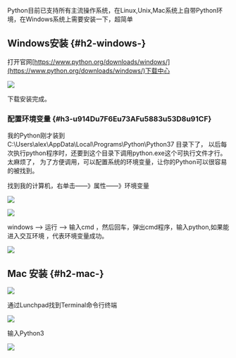 Python目前已支持所有主流操作系统，在Linux,Unix,Mac系统上自带Python环境，在Windows系统上需要安装一下，超简单

## Windows安装 {#h2-windows-}

打开官网[https://www.python.org/downloads/windows/](https://www.python.org/downloads/windows/)下载中心

![](https://book.apeland.cn/media/images/2019/02/21/image.png)

下载安装完成。

### 配置环境变量 {#h3-u914Du7F6Eu73AFu5883u53D8u91CF}

我的Python刚才装到C:\Users\alex\AppData\Local\Programs\Python\Python37 目录下了， 以后每次执行python程序时，还要到这个目录下调用python.exe这个可执行文件才行。 太麻烦了， 为了方便调用，可以配置系统的环境变量，让你的Python可以很容易的被找到。

找到我的计算机，右单击——》属性——》环境变量

![](https://book.apeland.cn/media/images/2019/02/21/image_pU8ZoME.png)

![](https://book.apeland.cn/media/images/2019/02/21/image_NgeiQG0.png)

windows —&gt; 运行 —&gt; 输入cmd ，然后回车，弹出cmd程序，输入python,如果能进入交互环境 ，代表环境变量成功。

![](https://book.apeland.cn/media/images/2019/02/21/image_TFit2Zq.png)

## Mac 安装 {#h2-mac-}

![](https://book.apeland.cn/media/images/2019/02/21/image_WSEDnBj.png)

通过Lunchpad找到Terminal命令行终端

![](https://book.apeland.cn/media/images/2019/02/21/image_hNpkCTc.png)

输入Python3

![](https://book.apeland.cn/media/images/2019/02/21/image_UYm1FOW.png)

  


